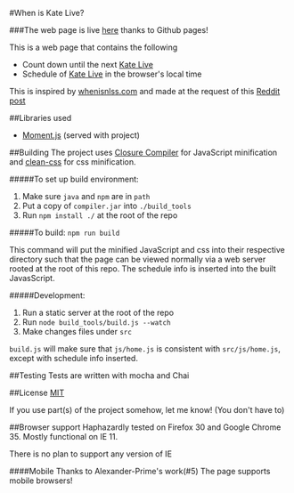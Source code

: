 #When is Kate Live?

###The web page is live [here][live page] thanks to Github pages!

This is a web page that contains the following
 - Count down until the next [Kate Live]
 - Schedule of [Kate Live] in the browser's local time

This is inspired by [whenisnlss.com](http://whenisnlss.com/) and made at the request of this [Reddit post]

##Libraries used
 - [Moment.js]() (served with project)

##Building
The project uses [Closure Compiler] for JavaScript minification and [clean-css] for css minification.

#####To set up build environment:
1. Make sure `java` and `npm` are in `path`
2. Put a copy of `compiler.jar` into `./build_tools`
3. Run `npm install ./` at the root of the repo

#####To build:
`npm run build`

This command will put the minified JavaScript and css into their respective directory such that the page can be viewed normally via a web server rooted at the root of this repo. The schedule info is inserted into the built JavasScript.

#####Development:
1. Run a static server at the root of the repo
2. Run `node build_tools/build.js --watch`
3. Make changes files under `src`

`build.js` will make sure that `js/home.js` is consistent with `src/js/home.js`,
except with schedule info inserted.

##Testing
Tests are written with mocha and Chai

##License
[MIT](LICENSE.txt)

If you use part(s) of the project somehow, let me know! (You don't have to)

##Browser support
Haphazardly tested on Firefox 30 and Google Chrome 35. Mostly functional on IE 11.

There is no plan to support any version of IE

####Mobile
Thanks to Alexander-Prime's work(#5) The page supports mobile browsers!

[Reddit post]: http://www.reddit.com/r/KateArmy/comments/2a8gna/can_we_get_something_like_whenisnlsscom/
[live page]: http://xrxr.github.io/WhenIsKateLive/
[Kate Live]: http://www.twitch.tv/lovelymomo
[Closure Compiler]: https://developers.google.com/closure/compiler/
[clean-css]: https://www.npmjs.org/package/clean-css
[Moment.js]: http://momentjs.com/
